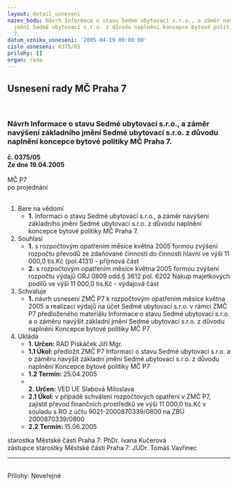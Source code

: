 ```yaml
---
layout: detail_usneseni
nazev_bodu: Návrh Informace o stavu Sedmé ubytovací s.r.o., a záměr navýšení základního
  jmění Sedmé ubytovací s.r.o. z důvodu naplnění koncepce bytové politiky MČ Praha
  7.
datum_vzniku_usneseni: '2005-04-19 00:00:00'
cislo_usneseni: 0375/05
prilohy: []
organ: rada
---
```

<div id="ucUsn_pList" class="usn">
	<span><h2>Usnesení rady MČ Praha 7 </h2>
<br></span><div class="standBody">
<span><h3>Návrh Informace o stavu Sedmé ubytovací s.r.o., a záměr navýšení základního jmění Sedmé ubytovací s.r.o. z důvodu naplnění koncepce bytové politiky MČ Praha 7.</h3></span><div class="center">
		<strong>č. 0375/05</strong><br>
	</div>
<div class="center">
		<strong>Ze dne 19.04.2005</strong><br><br>
	</div> MČ P7<br> po projednání<br><br><ol>
<li>Bere na vědomí<ul><li>
<strong>1.</strong> Informaci o stavu Sedmé ubytovací s.r.o., a záměr navýšení základního jmění Sedmé ubytovací s.r.o. z důvodu naplnění koncepce bytové politiky MČ Praha 7.</li></ul>
</li>
<li>Souhlasí<ul>
<li>
<strong>1.</strong> s rozpočtovým opatřením měsíce května 2005 formou zvýšení rozpočtu převodů ze zdaňované činnosti do činnosti hlavní ve výši 11 000,0 tis.Kč (pol.4131) - příjmová část</li>
<li>
<strong>2.</strong> s rozpočtovým opatřením měsíce května 2005 formou zvýšení rozpočtu výdajů ORJ 0809 odd.§ 3612 pol. 6202 Nákup majetkových podílů ve výši 11 000,0 tis.Kč - výdajová část</li>
</ul>
</li>
<li>Schvaluje<ul><li>
<strong>1.</strong> návrh usnesení ZMČ P7 k rozpočtovým opatřením měsíce května 2005 a realizaci výdajů na účet Sedmé ubytovací s.r.o. v rámci ZMČ P7 předloženého materiálu Informace o stavu Sedmé ubytovací s.r.o. a o záměru navýšit základní jmění Sedmé ubytovací s.r.o. z důvodu naplnění Koncepce bytové politiky MČ P7 </li></ul>
</li>
<li>Ukládá<ul>
<li>
<strong>1. Určen: </strong>RAD Piskáček Jiří Mgr.</li>
<li>
<strong>1.1 Úkol: </strong>předložit ZMČ P7 Informaci o stavu Sedmé ubytovací s.r.o. a o záměru navýšit základní jmění Sedmé ubytovací s.r.o. z důvodu naplnění Koncepce bytové politiky MČ P7 </li>
<li>
<strong>1.2 Termín: </strong>25.04.2005</li>
<li>
<strong><br>2. Určen: </strong>VED UE Slabová Miloslava</li>
<li>
<strong>2.1 Úkol: </strong>v případě schválení rozpočtových opatření v ZMČ P7, zajistit převod finančních prostředků ve výši 11 000,0 tis.Kč v souladu s RO z účtu 9021-2000870339/0800 na ZBÚ 2000870339/0800</li>
<li>
<strong>2.2 Termín: </strong>15.06.2005</li>
</ul>
</li>
</ol>starostka Městské části Praha 7: PhDr. Ivana Kučerová<br>zástupce starostky Městské části Praha 7: JUDr. Tomáš Vavřinec <hr>
<br>Přílohy: Neveřejné</div>
</div>